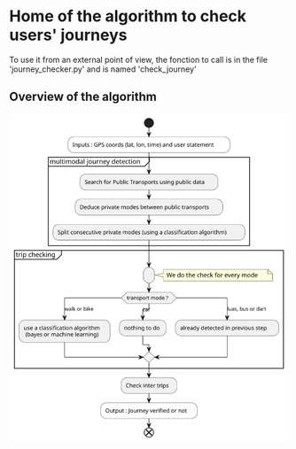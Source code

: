 # Home of the algorithm to check users' journeys

To use it from an external point of view, the fonction to call is in the file 
'journey_checker.py' and is named 'check_journey'


## Overview of the algorithm

![Overview of the algorithm](readme_assets/algo_journey_checking.svg)